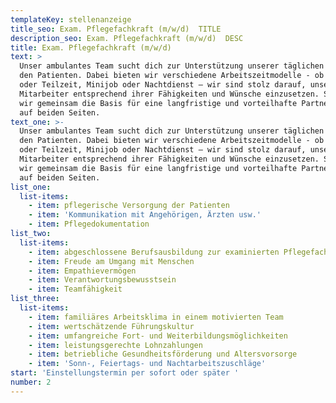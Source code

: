 ```yaml
---
templateKey: stellenanzeige
title_seo: Exam. Pflegefachkraft (m/w/d)  TITLE
description_seo: Exam. Pflegefachkraft (m/w/d)  DESC
title: Exam. Pflegefachkraft (m/w/d)
text: >
  Unser ambulantes Team sucht dich zur Unterstützung unserer täglichen Touren zu
  den Patienten. Dabei bieten wir verschiedene Arbeitszeitmodelle - ob Vollzeit
  oder Teilzeit, Minijob oder Nachtdienst – wir sind stolz darauf, unsere
  Mitarbeiter entsprechend ihrer Fähigkeiten und Wünsche einzusetzen. So legen
  wir gemeinsam die Basis für eine langfristige und vorteilhafte Partnerschaft
  auf beiden Seiten.
text_one: >-
  Unser ambulantes Team sucht dich zur Unterstützung unserer täglichen Touren zu
  den Patienten. Dabei bieten wir verschiedene Arbeitszeitmodelle - ob Vollzeit
  oder Teilzeit, Minijob oder Nachtdienst – wir sind stolz darauf, unsere
  Mitarbeiter entsprechend ihrer Fähigkeiten und Wünsche einzusetzen. So legen
  wir gemeinsam die Basis für eine langfristige und vorteilhafte Partnerschaft
  auf beiden Seiten.
list_one:
  list-items:
    - item: pflegerische Versorgung der Patienten
    - item: 'Kommunikation mit Angehörigen, Ärzten usw.'
    - item: Pflegedokumentation
list_two:
  list-items:
    - item: abgeschlossene Berufsausbildung zur examinierten Pflegefachkraft
    - item: Freude am Umgang mit Menschen
    - item: Empathievermögen
    - item: Verantwortungsbewusstsein
    - item: Teamfähigkeit
list_three:
  list-items:
    - item: familiäres Arbeitsklima in einem motivierten Team
    - item: wertschätzende Führungskultur
    - item: umfangreiche Fort- und Weiterbildungsmöglichkeiten
    - item: leistungsgerechte Lohnzahlungen
    - item: betriebliche Gesundheitsförderung und Altersvorsorge
    - item: 'Sonn-, Feiertags- und Nachtarbeitszuschläge'
start: 'Einstellungstermin per sofort oder später '
number: 2
---
```


